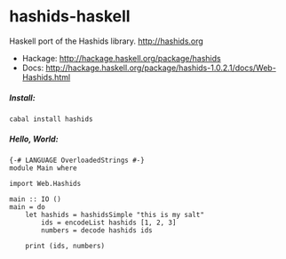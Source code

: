 # hashids-haskell

Haskell port of the Hashids library. http://hashids.org

* Hackage: http://hackage.haskell.org/package/hashids
* Docs: http://hackage.haskell.org/package/hashids-1.0.2.1/docs/Web-Hashids.html

##### Install: 

```
cabal install hashids
```

##### Hello, World:

```
{-# LANGUAGE OverloadedStrings #-}
module Main where

import Web.Hashids

main :: IO ()
main = do
    let hashids = hashidsSimple "this is my salt"
        ids = encodeList hashids [1, 2, 3]
        numbers = decode hashids ids

    print (ids, numbers)
```
